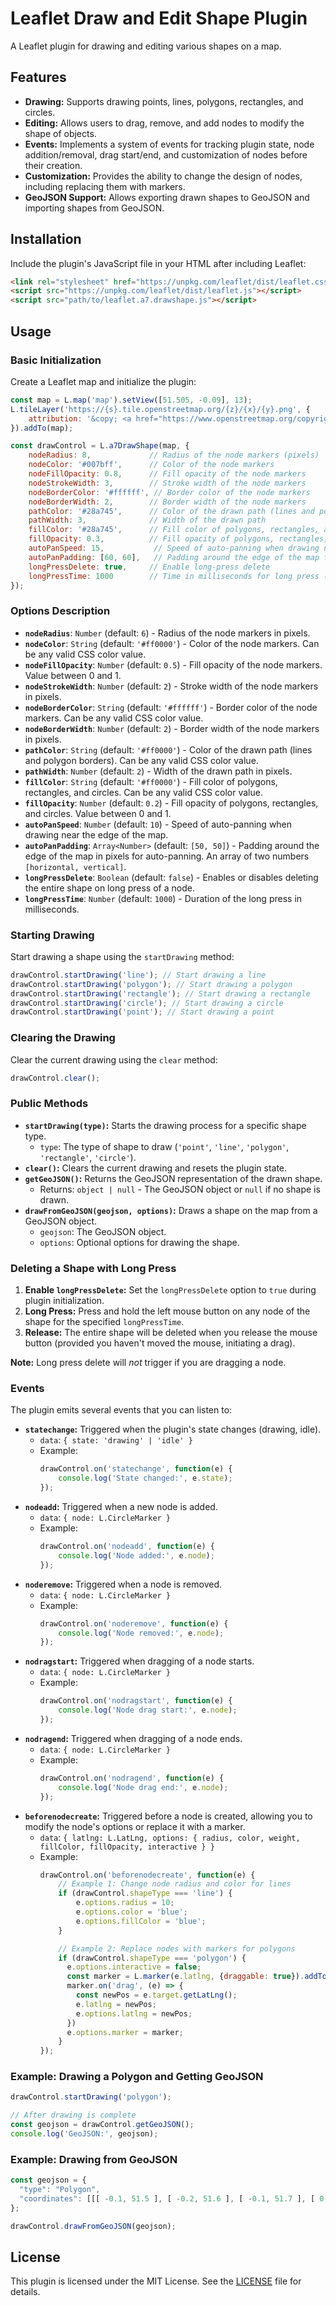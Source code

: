 # Leaflet Draw and Edit Shape Plugin

A Leaflet plugin for drawing and editing various shapes on a map.

## Features

-   **Drawing:** Supports drawing points, lines, polygons, rectangles, and circles.
-   **Editing:** Allows users to drag, remove, and add nodes to modify the shape of objects.
-   **Events:** Implements a system of events for tracking plugin state, node addition/removal, drag start/end, and customization of nodes before their creation.
-   **Customization:** Provides the ability to change the design of nodes, including replacing them with markers.
-   **GeoJSON Support:**  Allows exporting drawn shapes to GeoJSON and importing shapes from GeoJSON.

## Installation

Include the plugin's JavaScript file in your HTML after including Leaflet:

```html
<link rel="stylesheet" href="https://unpkg.com/leaflet/dist/leaflet.css" />
<script src="https://unpkg.com/leaflet/dist/leaflet.js"></script>
<script src="path/to/leaflet.a7.drawshape.js"></script>
```

## Usage

### Basic Initialization

Create a Leaflet map and initialize the plugin:

```javascript
const map = L.map('map').setView([51.505, -0.09], 13);
L.tileLayer('https://{s}.tile.openstreetmap.org/{z}/{x}/{y}.png', {
    attribution: '&copy; <a href="https://www.openstreetmap.org/copyright">OpenStreetMap</a> contributors'
}).addTo(map);

const drawControl = L.a7DrawShape(map, {
    nodeRadius: 8,             // Radius of the node markers (pixels)
    nodeColor: '#007bff',      // Color of the node markers
    nodeFillOpacity: 0.8,      // Fill opacity of the node markers
    nodeStrokeWidth: 3,        // Stroke width of the node markers
    nodeBorderColor: '#ffffff', // Border color of the node markers
    nodeBorderWidth: 2,        // Border width of the node markers
    pathColor: '#28a745',      // Color of the drawn path (lines and polygon borders)
    pathWidth: 3,              // Width of the drawn path
    fillColor: '#28a745',      // Fill color of polygons, rectangles, and circles
    fillOpacity: 0.3,          // Fill opacity of polygons, rectangles, and circles
    autoPanSpeed: 15,           // Speed of auto-panning when drawing near the edge of the map
    autoPanPadding: [60, 60],   // Padding around the edge of the map for auto-panning
    longPressDelete: true,     // Enable long-press delete
    longPressTime: 1000        // Time in milliseconds for long press (default: 1000)
});
```

### Options Description

-   **`nodeRadius`**: `Number` (default: `6`) - Radius of the node markers in pixels.
-   **`nodeColor`**: `String` (default: `'#ff0000'`) - Color of the node markers. Can be any valid CSS color value.
-   **`nodeFillOpacity`**: `Number` (default: `0.5`) - Fill opacity of the node markers. Value between 0 and 1.
-   **`nodeStrokeWidth`**: `Number` (default: `2`) - Stroke width of the node markers in pixels.
-   **`nodeBorderColor`**: `String` (default: `'#ffffff'`) - Border color of the node markers. Can be any valid CSS color value.
-   **`nodeBorderWidth`**: `Number` (default: `2`) - Border width of the node markers in pixels.
-   **`pathColor`**: `String` (default: `'#ff0000'`) - Color of the drawn path (lines and polygon borders). Can be any valid CSS color value.
-   **`pathWidth`**: `Number` (default: `2`) - Width of the drawn path in pixels.
-   **`fillColor`**: `String` (default: `'#ff0000'`) - Fill color of polygons, rectangles, and circles. Can be any valid CSS color value.
-   **`fillOpacity`**: `Number` (default: `0.2`) - Fill opacity of polygons, rectangles, and circles. Value between 0 and 1.
-   **`autoPanSpeed`**: `Number` (default: `10`) - Speed of auto-panning when drawing near the edge of the map.
-   **`autoPanPadding`**: `Array<Number>` (default: `[50, 50]`) - Padding around the edge of the map in pixels for auto-panning. An array of two numbers `[horizontal, vertical]`.
-   **`longPressDelete`**: `Boolean` (default: `false`) - Enables or disables deleting the entire shape on long press of a node.
-   **`longPressTime`**: `Number` (default: `1000`) - Duration of the long press in milliseconds.

### Starting Drawing

Start drawing a shape using the `startDrawing` method:

```javascript
drawControl.startDrawing('line'); // Start drawing a line
drawControl.startDrawing('polygon'); // Start drawing a polygon
drawControl.startDrawing('rectangle'); // Start drawing a rectangle
drawControl.startDrawing('circle'); // Start drawing a circle
drawControl.startDrawing('point'); // Start drawing a point
```

### Clearing the Drawing

Clear the current drawing using the `clear` method:

```javascript
drawControl.clear();
```

### Public Methods

-   **`startDrawing(type)`:** Starts the drawing process for a specific shape type.
    -   `type`: The type of shape to draw (`'point'`, `'line'`, `'polygon'`, `'rectangle'`, `'circle'`).
-   **`clear()`:** Clears the current drawing and resets the plugin state.
-   **`getGeoJSON()`:** Returns the GeoJSON representation of the drawn shape.
    -   Returns: `object | null` - The GeoJSON object or `null` if no shape is drawn.
-   **`drawFromGeoJSON(geojson, options)`:** Draws a shape on the map from a GeoJSON object.
    -   `geojson`: The GeoJSON object.
    -   `options`: Optional options for drawing the shape.

### Deleting a Shape with Long Press

1. **Enable `longPressDelete`:** Set the `longPressDelete` option to `true` during plugin initialization.
2. **Long Press:** Press and hold the left mouse button on any node of the shape for the specified `longPressTime`.
3. **Release:** The entire shape will be deleted when you release the mouse button (provided you haven't moved the mouse, initiating a drag).

**Note:** Long press delete will *not* trigger if you are dragging a node.

### Events

The plugin emits several events that you can listen to:

-   **`statechange`:** Triggered when the plugin's state changes (drawing, idle).
    -   `data`: `{ state: 'drawing' | 'idle' }`
    -   Example:
        ```javascript
        drawControl.on('statechange', function(e) {
            console.log('State changed:', e.state);
        });
        ```
-   **`nodeadd`:** Triggered when a new node is added.
    -   `data`: `{ node: L.CircleMarker }`
    -   Example:
        ```javascript
        drawControl.on('nodeadd', function(e) {
            console.log('Node added:', e.node);
        });
        ```
-   **`noderemove`:** Triggered when a node is removed.
    -   `data`: `{ node: L.CircleMarker }`
    -   Example:
        ```javascript
        drawControl.on('noderemove', function(e) {
            console.log('Node removed:', e.node);
        });
        ```
-   **`nodragstart`:** Triggered when dragging of a node starts.
    -   `data`: `{ node: L.CircleMarker }`
    -   Example:
        ```javascript
        drawControl.on('nodragstart', function(e) {
            console.log('Node drag start:', e.node);
        });
        ```
-   **`nodragend`:** Triggered when dragging of a node ends.
    -   `data`: `{ node: L.CircleMarker }`
    -   Example:
        ```javascript
        drawControl.on('nodragend', function(e) {
            console.log('Node drag end:', e.node);
        });
        ```
-   **`beforenodecreate`:** Triggered before a node is created, allowing you to modify the node's options or replace it with a marker.
    -   `data`: `{ latlng: L.LatLng, options: { radius, color, weight, fillColor, fillOpacity, interactive } }`
    -   Example:
        ```javascript
        drawControl.on('beforenodecreate', function(e) {
            // Example 1: Change node radius and color for lines
            if (drawControl.shapeType === 'line') {
                e.options.radius = 10;
                e.options.color = 'blue';
                e.options.fillColor = 'blue';
            }

            // Example 2: Replace nodes with markers for polygons
            if (drawControl.shapeType === 'polygon') {
              e.options.interactive = false;
              const marker = L.marker(e.latlng, {draggable: true}).addTo(map);
              marker.on('drag', (e) => {
                const newPos = e.target.getLatLng();
                e.latlng = newPos;
                e.options.latlng = newPos;
              })
              e.options.marker = marker;
            }
        });
        ```

### Example: Drawing a Polygon and Getting GeoJSON

```javascript
drawControl.startDrawing('polygon');

// After drawing is complete
const geojson = drawControl.getGeoJSON();
console.log('GeoJSON:', geojson);
```

### Example: Drawing from GeoJSON

```javascript
const geojson = {
  "type": "Polygon",
  "coordinates": [[[ -0.1, 51.5 ], [ -0.2, 51.6 ], [ -0.1, 51.7 ], [ 0, 51.6 ], [ -0.1, 51.5 ]]]
};

drawControl.drawFromGeoJSON(geojson);
```

## License

This plugin is licensed under the MIT License. See the [LICENSE](https://opensource.org/licenses/MIT) file for details.
